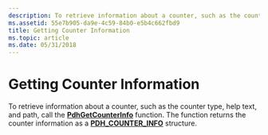 ```yaml
---
description: To retrieve information about a counter, such as the counter type, help text, and path, call the PdhGetCounterInfo function. The function returns the counter information as a PDH\_COUNTER\_INFO structure.
ms.assetid: 55e7b905-da9e-4c59-84b0-e5b4c662fbd9
title: Getting Counter Information
ms.topic: article
ms.date: 05/31/2018
---
```


# Getting Counter Information

To retrieve information about a counter, such as the counter type, help text, and path, call the [**PdhGetCounterInfo**](/windows/desktop/api/Pdh/nf-pdh-pdhgetcounterinfoa) function. The function returns the counter information as a [**PDH\_COUNTER\_INFO**](/windows/desktop/api/Pdh/ns-pdh-pdh_counter_info_a) structure.

 

 



